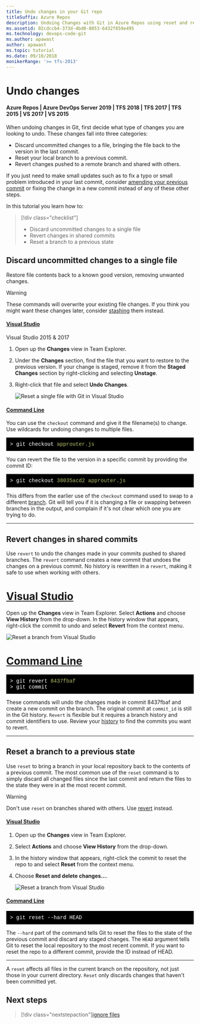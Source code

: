 ```yaml
---
title: Undo changes in your Git repo
titleSuffix: Azure Repos
description: Undoing Changes with Git in Azure Repos using reset and revert 
ms.assetid: 02cdccb4-373d-4bd0-8053-6432f859e495
ms.technology: devops-code-git 
ms.author: apawast
author: apawast
ms.topic: tutorial
ms.date: 09/10/2018
monikerRange: '>= tfs-2013'
---
```


# Undo changes

#### Azure Repos | Azure DevOps Server 2019 | TFS 2018 | TFS 2017 | TFS 2015 | VS 2017 | VS 2015

When undoing changes in Git, first decide what type of changes you are looking to undo. These changes fall into three categories:

* Discard uncommitted changes to a file, bringing the file back to the version in the last commit.
* Reset your local branch to a previous commit.
* Revert changes pushed to a remote branch and shared with others.

If you just need to make small updates such as to fix a typo or small problem introduced in your last commit, consider [amending your previous commit](commits.md) or fixing the change
in a new commit instead of any of these other steps.

In this tutorial you learn how to:

> [!div class="checklist"]
>
> * Discard uncommitted changes to a single file
> * Revert changes in shared commits
> * Reset a branch to a previous state

## Discard uncommitted changes to a single file

Restore file contents back to a known good version, removing unwanted changes.

> [!WARNING]
> These commands will overwrite your existing file changes. If you think you might want these changes later, consider [stashing](howto.md#stash) them instead.

#### [Visual Studio](#tab/visual-studio/)

Visual Studio 2015 &amp; 2017

1.  Open up the **Changes** view in Team Explorer.
2.  Under the **Changes** section, find the file that you want to restore to the previous version. If your change is staged, remove it from the **Staged Changes** section by right-clicking and selecting **Unstage**.
3.  Right-click that file and select **Undo Changes**.

    ![Reset a single file with Git in Visual Studio](media/vs_reset_single_file.gif)

#### [Command Line](#tab/command-line/)

You can use the `checkout` command and give it the filename(s) to change. Use wildcards for undoing changes to multiple files.

<pre style="color:white;background-color:black;font-family:Consolas,Courier,monospace;padding:10px">
&gt; git checkout <font color="#b5bd68">approuter.js</font>
</pre>

You can revert the file to the version in a specific commit by providing the commit ID:

<pre style="color:white;background-color:black;font-family:Consolas,Courier,monospace;padding:10px">
&gt; git checkout <font color="#b5bd68">38035acd2 approuter.js</font>
</pre>

This differs from the earlier use of the `checkout` command used to swap to a different [branch](branches.md).
Git will tell you if it is changing a file or swapping between branches in the output, and complain if it's not clear which one you are trying to do.

---

<a name="revert"></a>

## Revert changes in shared commits

Use `revert` to undo the changes made in your commits pushed to shared branches. The `revert` command creates a new commit that undoes the changes on a previous commit. No history is rewritten
in a `revert`, making it safe to use when working with others.

# [Visual Studio](#tab/visual-studio)

Open up the **Changes** view in Team Explorer. Select **Actions** and choose **View History** from the drop-down. In the history window that appears, right-click the commit to undo and
select **Revert** from the context menu.

![Reset a branch from Visual Studio](media/vs_revert_changes.png)

# [Command Line](#tab/command-line)

<pre style="color:white;background-color:black;font-family:Consolas,Courier,monospace;padding:10px">
&gt; git revert <font color="#b5bd68">8437fbaf</font>
&gt; git commit
</pre>

These commands will undo the changes made in commit 8437fbaf and create a new commit on the branch. The original commit at `commit_id` is still in the Git history.
`Revert` is flexible but it requires a branch history and commit identifiers to use. Review your [history](review-history.md) to find the commits you want to revert.

---

## Reset a branch to a previous state

Use `reset` to bring a branch in your local repository back to the contents of a previous commit. The most common use of the `reset` command is
to simply discard all changed files since the last commit and return the files to the state they were in at the most recent commit.

> [!WARNING]
> Don't use `reset` on branches shared with others. Use [revert](undo.md#revert) instead.

#### [Visual Studio](#tab/visual-studio/)

1.  Open up the **Changes** view in Team Explorer.
2.  Select **Actions** and choose **View History** from the drop-down.
3.  In the history window that appears, right-click the commit to reset the repo to and select **Reset** from the context menu.
4.  Choose **Reset and delete changes...**.

    ![Reset a branch from Visual Studio](media/vs_reset_branch.png)

#### [Command Line](#tab/command-line/)

<pre style="color:white;background-color:black;font-family:Consolas,Courier,monospace;padding:10px">
&gt; git reset --hard HEAD
</pre>

The `--hard` part of the command tells Git to reset the files to the state of the previous commit and discard any staged changes.
The `HEAD` argument tells Git to reset the local repository to the most recent commit. If you want to reset the repo to a different commit, provide the ID instead of HEAD.

---

A `reset` affects all files in the current branch on the repository, not just those in your current directory. `Reset` only discards changes that haven't
been committed yet.

## Next steps

> [!div class="nextstepaction"][ignore files](ignore-files.md)
